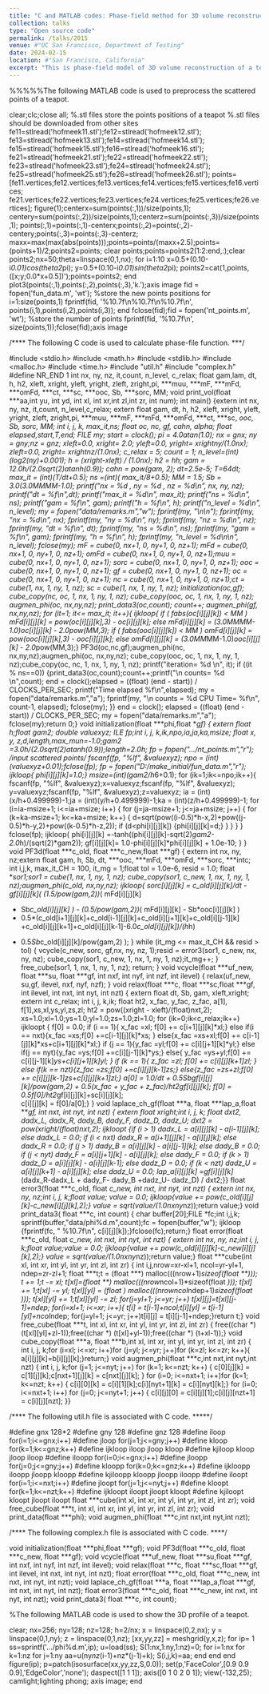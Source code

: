 ```yaml
---
title: "C and MATLAB codes: Phase-field method for 3D volume reconstruction"
collection: talks
type: "Open source code"
permalink: /talks/2015
venue: #"UC San Francisco, Department of Testing"
date: 2024-02-15
location: #"San Francisco, California"
excerpt: "This is phase-field model of 3D volume reconstruction of a teapot. The finite difference method is used to implement the spatial discretization. An energy-stable second-order linear scheme is used to perform temporal approximation. The C code is used to implement numerical calculation. The MATLAB codes are used for pre- and post-treatments. <br/><img src='/images/3Dtea.png' width='440px'>"
---
```


%%%%%The following MATLAB code is used to preprocess the scattered points of a teapot.

clear;clc;close all; %.stl files store the points positions of a teapot
%.stl files should be downloaded from other sites
fe11=stlread('hofmeek11.stl');fe12=stlread('hofmeek12.stl');
fe13=stlread('hofmeek13.stl');fe14=stlread('hofmeek14.stl');
fe15=stlread('hofmeek15.stl');fe16=stlread('hofmeek16.stl');
fe21=stlread('hofmeek21.stl');fe22=stlread('hofmeek22.stl');
fe23=stlread('hofmeek23.stl');fe24=stlread('hofmeek24.stl');
fe25=stlread('hofmeek25.stl');fe26=stlread('hofmeek26.stl');
points=[fe11.vertices;fe12.vertices;fe13.vertices;fe14.vertices;fe15.vertices;fe16.vertices;
fe21.vertices;fe22.vertices;fe23.vertices;fe24.vertices;fe25.vertices;fe26.vertices];
figure(1);centerx=sum(points(:,1))/size(points,1);
centery=sum(points(:,2))/size(points,1);centerz=sum(points(:,3))/size(points,1);
points(:,1)=points(:,1)-centerx;points(:,2)=points(:,2)-centery;points(:,3)=points(:,3)-centerz;
maxx=max(max(abs(points)));points=points/(maxx+2.5);points=(points+1)/2;points2=points;
clear points;points=points2(1:2:end,:);clear points2;nx=50;theta=linspace(0,1,nx);
for i=1:10
  x=0.5+(0.10-i*0.01)*cos(theta*2*pi); y=0.5+(0.10-i*0.01)*sin(theta*2*pi);
  points2=cat(1,points,([x;y;0.0*x+0.5])');points=points2;
end
plot3(points(:,1),points(:,2),points(:,3),'k.');axis image
fid = fopen('fun_data.m', 'wt'); %store the new points positions
for i=1:size(points,1)
fprintf(fid, '%10.7f\n%10.7f\n%10.7f\n', points(i,1),points(i,2),points(i,3));
end
fclose(fid);fid = fopen('nt_points.m', 'wt'); %store the number of points
fprintf(fid, '%10.7f\n', size(points,1));fclose(fid);axis image


/**** The following C code is used to calculate phase-file function. ***/

#include <stdio.h> #include <math.h> #include <stdlib.h>
#include <malloc.h> #include <time.h> #include "util.h"
#include "complex.h" #define NR_END 1
int nx, ny, nz, it,count, n_level, c_relax;
float  gam,lam, dt, h, h2, xleft, xright, yleft, yright, zleft, zright,pi,
 ***muu, ***mF, ***mFd, ***omFd, ***ct, ***sc, ***ooc, Sb, ***sorc, MM;
void print_vol(float ***aa,int yu, int yd, int xl, int xr,int zl,int zr, int num);
int main()
{extern int nx, ny, nz, it,count, n_level,c_relax;
extern float gam, dt, h, h2, xleft, xright, yleft, yright, zleft, zright,pi,
***muu, ***mF, ***mFd, ***omFd, ***ct, ***sc,  ***ooc, Sb, ***sorc, MM;
int i, j, k, max_it,ns; float   ***oc, ***nc,  ***gf, cahn, alpha; float elapsed,start,T,end;
   FILE *my; start = clock();  pi = 4.0*atan(1.0);
   nx = gnx; ny = gny;nz = gnz; xleft=0.0, xright= 2.0;
   yleft=0.0, yright= xright*ny/(1.0*nx); zleft=0.0, zright= xright*nz/(1.0*nx);
   c_relax = 5;  count = 1;  n_level=(int)(log2(ny)+0.001);
   h = (xright-xleft) / (1.0*nx);  h2 = h*h; gam = 12.0*h/(2.0*sqrt(2)*atanh(0.9));
   cahn = pow(gam, 2); dt=2.5e-5; T=64*dt;
   max_it = (int)(T/dt+0.5); ns =(int)( max_it/8+0.5); MM = 1.5; Sb = 3.0*(3.0*MM*MM-1.0);
   printf("nx = %d , ny = %d , nz = %d\n", nx, ny, nz); printf("dt = %f\n",dt);
   printf("max_it  = %d\n", max_it); printf("ns = %d\n", ns); printf("gam = %f\n", gam);
   printf("h = %f\n", h); printf("n_level = %d\n", n_level); my = fopen("data/remarks.m","w");
   fprintf(my, "\n\n"); fprintf(my, "nx      = %d\n", nx); fprintf(my, "ny      = %d\n", ny);
   fprintf(my, "nz = %d\n", nz); fprintf(my, "dt = %f\n", dt);
   fprintf(my, "ns = %d\n", ns); fprintf(my, "gam = %f\n", gam); fprintf(my, "h = %f\n", h);
   fprintf(my, "n_level = %d\n\n", n_level); fclose(my);
   mF = cube(0, nx+1, 0, ny+1, 0, nz+1); mFd = cube(0, nx+1, 0, ny+1, 0, nz+1);
   omFd = cube(0, nx+1, 0, ny+1, 0, nz+1);muu = cube(0, nx+1, 0, ny+1, 0, nz+1);
   sorc = cube(0, nx+1, 0, ny+1, 0, nz+1); ooc = cube(0, nx+1, 0, ny+1, 0, nz+1);
   gf = cube(0, nx+1, 0, ny+1, 0, nz+1); oc = cube(0, nx+1, 0, ny+1, 0, nz+1);
   nc = cube(0, nx+1, 0, ny+1, 0, nz+1);ct = cube(1, nx, 1, ny, 1, nz);
   sc = cube(1, nx, 1, ny, 1, nz); initialization(oc,gf);
   cube_copy(nc, oc, 1, nx, 1, ny, 1, nz); cube_copy(ooc, oc, 1, nx, 1, ny, 1, nz);
   augmen_phi(oc, nx,ny,nz); print_data3(oc,count); count++; augmen_phi(gf, nx,ny,nz);
   for (it=1; it<= max_it; it++){ ijkloop{
     if ( fabs(oc[i][j][k]) < MM ) mFd[i][j][k] = pow(oc[i][j][k],3) - oc[i][j][k];
     else mFd[i][j][k] = (3.0*MM*MM-1.0)*oc[i][j][k] - 2.0*pow(MM,3);
     if ( fabs(ooc[i][j][k]) < MM ) omFd[i][j][k] = pow(ooc[i][j][k],3) - ooc[i][j][k];
     else omFd[i][j][k] = (3.0*MM*MM-1.0)*ooc[i][j][k] - 2.0*pow(MM,3);}
    PF3d(oc,nc,gf);augmen_phi(nc, nx,ny,nz);augmen_phi(oc, nx,ny,nz);
    cube_copy(ooc, oc, 1, nx, 1, ny, 1, nz);cube_copy(oc, nc, 1, nx, 1, ny, 1, nz);
    printf("iteration=   %d \n", it);
    if ((it % ns==0)) {print_data3(oc,count);count++;printf("\n counts=   %d \n",count);
    end = clock();elapsed = ((float) (end - start)) / CLOCKS_PER_SEC;
    printf("Time elapsed %f\n",elapsed); my = fopen("data/remarks.m","a");
   fprintf(my, "\n counts = %d CPU Time=   %f\n", count-1, elapsed); fclose(my); }}
  end = clock(); elapsed = ((float) (end - start)) / CLOCKS_PER_SEC;
  my = fopen("data/remarks.m","a"); fclose(my);return 0;}
void initialization(float ***phi,float ***gf)
{  extern float h;float gam2; double valuexyz; ILE *fp;int i, j, k,ik,npo,ia,ja,ka,msize;
   float  x, y, z,d,length,max_mun=-1.0;gam2 =3.0*h/(2.0*sqrt(2)*atanh(0.9));length=2.0*h;
   fp = fopen(".../nt_points.m","r"); /*input scattered points*/ fscanf(fp, "%lf", &valuexyz);
   npo = (int)(valuexyz+0.01);fclose(fp); fp = fopen("D:/make_initial/fun_data.m","r");
   ijkloop{ phi[i][j][k]=1.0;} msize=(int)(gam2/h*6+0.1);
   for (ik=1;ik<=npo;ik++){ fscanf(fp, "%lf", &valuexyz);x=valuexyz;fscanf(fp, "%lf", &valuexyz);
   y=valuexyz;fscanf(fp, "%lf", &valuexyz);z=valuexyz;
   ia = (int)(x/h+0.499999)-1;ja = (int)(y/h+0.499999)-1;ka = (int)(z/h+0.499999)-1;
   for (i=ia-msize+1; i<=ia+msize; i++) { for (j=ja-msize+1; j<=ja+msize; j++) {
   for (k=ka-msize+1; k<=ka+msize; k++) {
   d=sqrt(pow((i-0.5)*h-x,2)+pow((j-0.5)*h-y,2)+pow((k-0.5)*h-z,2));
   if (d<phi[i][j][k]) {phi[i][j][k]=d;} }  }  } } fclose(fp);
   ijkloop{ phi[i][j][k] =-tanh((phi[i][j][k]-sqrt(2)*gam2-2.0*h)/(sqrt(2)*gam2));
   gf[i][j][k]= 1.0-phi[i][j][k]*phi[i][j][k] + 1.0e-10; } }
void PF3d(float ***c_old, float ***c_new,float ***gf)
{  extern int nx, ny, nz;extern float gam, h, Sb, dt, ***ooc, ***mFd, ***omFd, ***sorc, ***intc;
   int i,j,k, max_it_CH = 100, it_mg = 1;float tol = 1.0e-6, resid = 1.0;
   float ***sor1;sor1 = cube(1, nx, 1, ny, 1, nz);
   cube_copy(sor1, c_new, 1, nx, 1, ny, 1, nz);augmen_phi(c_old, nx,ny,nz);
   ijkloop{ sorc[i][j][k] = c_old[i][j][k]/dt - gf[i][j][k]*( (1.5/pow(gam,2))*( mFd[i][j][k]
   - Sb*c_old[i][j][k] ) - (0.5/pow(gam,2))*( mFd[i][j][k] - Sb*ooc[i][j][k] )
   - 0.5*(c_old[i+1][j][k]+c_old[i-1][j][k]+c_old[i][j+1][k]+c_old[i][j-1][k]
   +c_old[i][j][k+1]+c_old[i][j][k-1]-6.0*c_old[i][j][k])/(h*h)
   + 0.5*Sb*c_old[i][j][k]/pow(gam,2) ); }
   while (it_mg <= max_it_CH && resid > tol) {
   vcycle(c_new, sorc, gf,nx, ny, nz, 1);resid = error3(sor1, c_new, nx, ny, nz);
   cube_copy(sor1, c_new, 1, nx, 1, ny, 1, nz);it_mg++; } free_cube(sor1, 1, nx, 1, ny, 1, nz);
   return; }
void vcycle(float ***uf_new, float ***su, float ***gf, int nxf, int nyf, int nzf, int ilevel)
{ relax(uf_new, su,gf, ilevel, nxf, nyf, nzf); }
void relax(float ***c, float ***sc,float ***gf, int ilevel, int nxt, int nyt, int nzt)
{   extern float dt, Sb, gam, xleft,xright; extern int c_relax;
    int i, j, k,ik; float ht2, x_fac, y_fac, z_fac, a[1], f[1],xs,xl,ys,yl,zs,zl;
    ht2 = pow((xright - xleft)/(float)nxt,2);
    xs=1.0;xl=1.0;ys=1.0;yl=1.0;zs=1.0;zl=1.0;
    for (ik=0;ik<c_relax;ik++) ijkloopt { f[0] = 0.0;
    if (i == 1){ x_fac =xl; f[0] += c[i+1][j][k]*xl;}
    else if(i == nxt){x_fac =xs;f[0] +=c[i-1][j][k]*xs; }
    else{x_fac =xs+xl;f[0] += c[i-1][j][k]*xs+c[i+1][j][k]*xl;}
    if (j == 1){y_fac =yl;f[0] += c[i][j+1][k]*yl;}
    else if(j == nyt){y_fac =ys;f[0] +=c[i][j-1][k]*ys;}
    else{ y_fac =ys+yl;f[0] += c[i][j-1][k]*ys+c[i][j+1][k]*yl; }
    if (k == 1){ z_fac =zl; f[0] += c[i][j][k+1]*zl; }
    else if(k == nzt){z_fac =zs;f[0] +=c[i][j][k-1]*zs;}
    else{z_fac =zs+zl;f[0] += c[i][j][k-1]*zs+c[i][j][k+1]*zl;}
    a[0] = 1.0/dt + 0.5*Sb*gf[i][j][k]/pow(gam,2) + 0.5*(x_fac + y_fac + z_fac)/ht2*gf[i][j][k];
    f[0] = 0.5*f[0]/ht2*gf[i][j][k]+sc[i][j][k];	
    c[i][j][k] = f[0]/a[0];} }
void laplace_ch_gf(float ***a, float ***lap_a,float ***gf, int nxt, int nyt, int nzt)
{   extern float xright;int i, j, k;
    float dxt2, dadx_L, dadx_R, dady_B, dady_F, dadz_D, dadz_U; dxt2 = pow(xright/(float)nxt,2);
	ijkloopt {if (i > 1) dadx_L = a[i][j][k] - a[i-1][j][k]; else dadx_L = 0.0;
	if (i < nxt) dadx_R = a[i+1][j][k] - a[i][j][k]; else dadx_R = 0.0;
	if (j > 1) dady_B = a[i][j][k] - a[i][j-1][k]; else dady_B = 0.0;
	if (j < nyt) dady_F = a[i][j+1][k] - a[i][j][k]; else dady_F = 0.0;
	if (k > 1) dadz_D = a[i][j][k] - a[i][j][k-1]; else dadz_D = 0.0;
	if (k < nzt) dadz_U = a[i][j][k+1] - a[i][j][k]; else dadz_U = 0.0;
    lap_a[i][j][k] =gf[i][j][k]*(dadx_R-dadx_L + dady_F- dady_B +dadz_U- dadz_D) / dxt2;}}
float error3(float ***c_old, float ***c_new, int nxt, int nyt, int nzt)
{   extern int nx, ny, nz;int i, j, k;float value; value = 0.0;
	ijkloop{value += pow(c_old[i][j][k]-c_new[i][j][k],2);}
	value = sqrt(value/(1.0*nx*ny*nz));return value;}
void print_data3( float ***c, int count)
{  char buffer[20];FILE  *fc;int i,j,k;
   sprintf(buffer,"data/phi%d.m",count);fc = fopen(buffer,"w");
   ijkloop {fprintf(fc, " %10.7f\n", c[i][j][k]);}fclose(fc);return;}
float error(float ***c_old, float ***c_new, int nxt, int nyt, int nzt)
{   extern int nx, ny, nz;int i, j, k;float value;value = 0.0;
	ijkloop{value += pow(c_old[i][j][k]-c_new[i][j][k],2);}
	value = sqrt(value/(1.0*nx*ny*nz));return value;}
float ***cube(int xl, int xr, int yl, int yr, int zl, int zr)
{ int i,j,nrow=xr-xl+1, ncol=yr-yl+1, ndep=zr-zl+1;
  float ***t;t = (float  ***) malloc(((nrow+1)*sizeof(float **)));
  t += 1;t -= xl; t[xl]=(float  **) malloc(((nrow*ncol+1)*sizeof(float  *)));
  t[xl] += 1;t[xl] -= yl; t[xl][yl] = (float  *) malloc(((nrow*ncol*ndep+1)*sizeof(float )));
  t[xl][yl] += 1;t[xl][yl] -= zl;
  for(j=yl+1; j<=yr; j++) t[xl][j]=t[xl][j-1]+ndep;
  for(i=xl+1; i<=xr; i++){ t[i] = t[i-1]+ncol;t[i][yl] = t[i-1][yl]+ncol*ndep;
  for(j=yl+1; j<=yr; j++)t[i][j] = t[i][j-1]+ndep;}return t;}
void free_cube(float  ***t, int xl, int xr, int yl, int yr, int zl, int zr)
{  free((char *) (t[xl][yl]+zl-1));free((char *) (t[xl]+yl-1));free((char *) (t+xl-1));}
void cube_copy(float  ***a, float  ***b,int xl, int xr, int yl, int yr, int zl, int zr)
{ int i, j, k;for (i=xl; i<=xr; i++)for (j=yl; j<=yr; j++)for (k=zl; k<=zr; k++){
  a[i][j][k]=b[i][j][k];}return;}
void augmen_phi(float ***c,int nxt,int nyt,int nzt)
{  int i, j, k;for (j=1; j<=nyt; j++) for (k=1; k<=nzt; k++) {
   c[0][j][k] = c[1][j][k];c[nxt+1][j][k] = c[nxt][j][k]; }
   for (i=0; i<=nxt+1; i++)for (k=1; k<=nzt; k++) {
   c[i][0][k] = c[i][1][k];c[i][nyt+1][k] = c[i][nyt][k];}
   for (i=0; i<=nxt+1; i++) for (j=0; j<=nyt+1; j++) {
   c[i][j][0] = c[i][j][1];c[i][j][nzt+1] = c[i][j][nzt]; }}


/**** The following util.h file is associated with C code. *****/

#define gnx 128*2 #define gny 128 #define gnz 128
#define iloop for(i=1;i<=gnx;i++) #define jloop for(j=1;j<=gny;j++)
#define kloop for(k=1;k<=gnz;k++) #define ijkloop iloop jloop kloop
#define kjiloop kloop jloop iloop #define iloopp for(i=0;i<=gnx;i++)
#define jloopp for(j=0;j<=gny;j++) #define kloopp for(k=0;k<=gnz;k++)
#define ijkloopp iloopp jloopp kloopp #define kjiloopp kloopp jloopp iloopp
#define iloopt for(i=1;i<=nxt;i++) #define jloopt for(j=1;j<=nyt;j++)
#define kloopt for(k=1;k<=nzt;k++) #define ijkloopt iloopt jloopt kloopt
#define kjiloopt kloopt jloopt iloopt
float ***cube(int xl, int xr, int yl, int yr, int zl, int zr);
void free_cube(float  ***t, int xl, int xr, int yl, int yr, int zl, int zr);
void print_data(float  ***phi);
void augmen_phi(float ***c,int nxt,int nyt,int nzt);


/**** The following complex.h file is associated with C code. ****/

void initialization(float ***phi,float ***gf);
void PF3d(float ***c_old, float ***c_new, float ***gf);
void vcycle(float ***uf_new, float ***su,float ***gf, int nxf, int nyf, int nzf, int ilevel);
void relax(float ***c, float ***sc,float ***gf, int ilevel, int nxt, int nyt, int nzt);
float error(float ***c_old, float ***c_new, int nxt, int nyt, int nzt);
void laplace_ch_gf(float ***a, float ***lap_a,float ***gf, int nxt, int nyt, int nzt);
float error3(float ***c_old, float ***c_new, int nxt, int nyt, int nzt);
void print_data3( float ***c, int count);


%The following MATLAB code is used to show the 3D profile of a teapot.

clear; nx=256; ny=128; nz=128; h=2/nx;
x = linspace(0,2,nx); y = linspace(0,1,ny); z = linspace(0,1,nz);
[xx,yy,zz] = meshgrid(y,x,z);
for ip= 1
ss=sprintf('.../phi%d.m',ip);
u=load(ss); S(1:nx,1:ny,1:nz)=0;
for i=1:nx for k=1:nz for j=1:ny
aa=u(ny*nz*(i-1)+nz*(j-1)+k); S(i,j,k)=aa;
end end end
figure(ip); p=patch(isosurface(xx,yy,zz,S,0.0));
set(p,'FaceColor',[0.9 0.9 0.9],'EdgeColor','none');
daspect([1 1 1]); axis([0 1 0 2 0 1]); view(-132,25);
camlight;lighting phong; axis image; end
